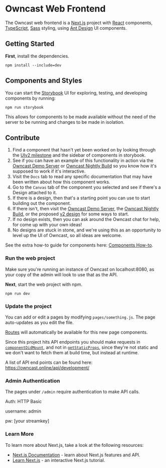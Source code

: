 # Owncast Web Frontend

The Owncast web frontend is a [Next.js](https://nextjs.org/) project with [React](https://reactjs.org/) components, [TypeScript](https://www.typescriptlang.org/), [Sass](https://sass-lang.com/) styling, using [Ant Design](https://ant.design/) UI components.

## Getting Started

**First**, install the dependencies.

`npm install --include=dev`

## Components and Styles

You can start the [Storybook](https://storybook.js.org/) UI for exploring, testing, and developing components by running:

`npm run storybook`

This allows for components to be made available without the need of the server to be running and changes to be made in
isolation.

## Contribute

1. Find a component that hasn't yet been worked on by looking through the [UIv2 milestone](https://github.com/owncast/owncast/milestone/18) and the sidebar of components in storybook.
1. See if you can have an example of this functionality in action via the [Owncast Demo Server](https://watch.owncast.online) or [Owncast Nightly Build](https://nightly.owncast.online) so you know how it's supposed to work if it's interactive.
1. Visit the `Docs` tab to read any specific documentation that may have been written about how this component works.
1. Go to the `Canvas` tab of the component you selected and see if there's a Design attached to it.
1. If there is a design, then that's a starting point you can use to start building out the component.
1. If there isn't, then visit the [Owncast Demo Server](https://watch.owncast.online), the [Owncast Nightly Build](https://nightly.owncast.online), or the proposed [v2 design](https://www.figma.com/file/B6ICOn1J3dyYeoZM5kPM2A/Owncast---Review?node-id=0%3A1) for some ways to start.
1. If no design exists, then you can ask around the Owncast chat for help, for come up with your own ideas!
1. No designs are stuck in stone, and we're using this as an opportunity to level up the UI of Owncast, so all ideas are welcome.

See the extra how-to guide for components here: [Components How-to](./components/_COMPONENT_HOW_TO.md).

### Run the web project

Make sure you're running an instance of Owncast on localhost:8080, as your copy of the admin will look to use that as the API.

**Next**, start the web project with npm.

`npm run dev`

### Update the project

You can add or edit a pages by modifying `pages/something.js`. The page auto-updates as you edit the file.

[Routes](https://nextjs.org/docs/api-reference/next/router) will automatically be available for this new page components.

Since this project hits API endpoints you should make requests in [`componentDidMount`](https://reactjs.org/docs/react-component.html#componentdidmount), and not in [`getStaticProps`](https://nextjs.org/docs/basic-features/data-fetching), since they're not static and we don't want to fetch them at build time, but instead at runtime.

A list of API end points can be found here:
https://owncast.online/api/development/

### Admin Authentication

The pages under `/admin` require authentication to make API calls.

Auth: HTTP Basic

username: admin

pw: [your streamkey]

### Learn More

To learn more about Next.js, take a look at the following resources:

- [Next.js Documentation](https://nextjs.org/docs) - learn about Next.js features and API.
- [Learn Next.js](https://nextjs.org/learn) - an interactive Next.js tutorial.
